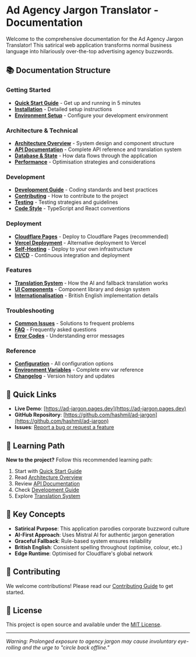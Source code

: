# Ad Agency Jargon Translator - Documentation

Welcome to the comprehensive documentation for the Ad Agency Jargon Translator! This satirical web application transforms normal business language into hilariously over-the-top advertising agency buzzwords.

## 📚 Documentation Structure

### Getting Started
- [**Quick Start Guide**](./quick-start.md) - Get up and running in 5 minutes
- [**Installation**](./installation.md) - Detailed setup instructions
- [**Environment Setup**](./environment.md) - Configure your development environment

### Architecture & Technical
- [**Architecture Overview**](./architecture.md) - System design and component structure
- [**API Documentation**](./api.md) - Complete API reference and translation system
- [**Database & State**](./state-management.md) - How data flows through the application
- [**Performance**](./performance.md) - Optimisation strategies and considerations

### Development
- [**Development Guide**](./development.md) - Coding standards and best practices
- [**Contributing**](./contributing.md) - How to contribute to the project
- [**Testing**](./testing.md) - Testing strategies and guidelines
- [**Code Style**](./code-style.md) - TypeScript and React conventions

### Deployment
- [**Cloudflare Pages**](./deployment-cloudflare.md) - Deploy to Cloudflare Pages (recommended)
- [**Vercel Deployment**](./deployment-vercel.md) - Alternative deployment to Vercel
- [**Self-Hosting**](./deployment-selfhost.md) - Deploy to your own infrastructure
- [**CI/CD**](./cicd.md) - Continuous integration and deployment

### Features
- [**Translation System**](./translation-system.md) - How the AI and fallback translation works
- [**UI Components**](./ui-components.md) - Component library and design system
- [**Internationalisation**](./i18n.md) - British English implementation details

### Troubleshooting
- [**Common Issues**](./troubleshooting.md) - Solutions to frequent problems
- [**FAQ**](./faq.md) - Frequently asked questions
- [**Error Codes**](./error-codes.md) - Understanding error messages

### Reference
- [**Configuration**](./configuration.md) - All configuration options
- [**Environment Variables**](./environment-variables.md) - Complete env var reference
- [**Changelog**](./changelog.md) - Version history and updates

## 🚀 Quick Links

- **Live Demo**: [https://ad-jargon.pages.dev](https://ad-jargon.pages.dev)
- **GitHub Repository**: [https://github.com/hashmil/ad-jargon](https://github.com/hashmil/ad-jargon)
- **Issues**: [Report a bug or request a feature](https://github.com/hashmil/ad-jargon/issues)

## 📖 Learning Path

**New to the project?** Follow this recommended learning path:

1. Start with [Quick Start Guide](./quick-start.md)
2. Read [Architecture Overview](./architecture.md) 
3. Review [API Documentation](./api.md)
4. Check [Development Guide](./development.md)
5. Explore [Translation System](./translation-system.md)

## 🎯 Key Concepts

- **Satirical Purpose**: This application parodies corporate buzzword culture
- **AI-First Approach**: Uses Mistral AI for authentic jargon generation
- **Graceful Fallback**: Rule-based system ensures reliability
- **British English**: Consistent spelling throughout (optimise, colour, etc.)
- **Edge Runtime**: Optimised for Cloudflare's global network

## 🤝 Contributing

We welcome contributions! Please read our [Contributing Guide](./contributing.md) to get started.

## 📄 License

This project is open source and available under the [MIT License](../LICENSE).

---

*Warning: Prolonged exposure to agency jargon may cause involuntary eye-rolling and the urge to "circle back offline."*